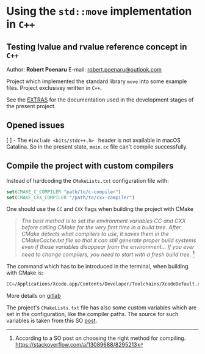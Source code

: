 # Using the `std::move` implementation in `C++`

## Testing **lvalue** and **rvalue** reference concept in `C++`

Author: **Robert Poenaru**
E-mail: <robert.poenaru@outlook.com>

Project which implemented the standard library `move`  into some example files. Project exclusivey written in `C++`.

See the [EXTRAS](/sources.md) for the documentation used in the development stages of the present project.

## Opened issues

 [ ] - The `#include <bits/stdc++.h> ` header is not available in macOS Catalina. So in the present state, `main.cc` file can't compile successfully.

## Compile the project with custom compilers

Instead of hardcoding the `CMakeLists.txt` configuration file with:

```cmake
set(CMAKE_C_COMPILER "path/to/c-compiler")
set(CMAKE_CXX_COMPILER "/path/to/cxx-compiler")
```

One should use the `CC` and `CXX` flags when building the project with CMake

> *The best method is to set the environment variables CC and CXX before calling CMake for the very first time in a build tree. After CMake detects what compilers to use, it saves them in the CMakeCache.txt file so that it can still generate proper build systems even if those variables disappear from the environment... If you ever need to change compilers, you need to start with a fresh build tree.* [^1]

[^1]:According to a SO post on choosing the right method for compiling.  https://stackoverflow.com/a/13089688/8295213

The command which has to be introduced in the terminal, when building with CMake is:

```bash
CC=/Applications/Xcode.app/Contents/Developer/Toolchains/XcodeDefault.xctoolchain/usr/bin/clang CXX=/Applications/Xcode.app/Contents/Developer/Toolchains/XcodeDefault.xctoolchain/usr/bin/clang++ cmake ..
```

More details on [gitlab](https://gitlab.kitware.com/cmake/community/-/wikis/FAQ#how-do-i-use-a-different-compiler)

The project's `CMakeLists.txt` file has also some custom variables which are set in the configuration, like the compiler paths.
The source for such variables is taken from this SO [post](https://stackoverflow.com/questions/31037882/whats-the-cmake-syntax-to-set-and-use-variables).
